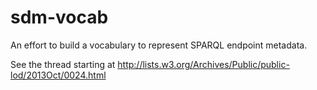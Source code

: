 sdm-vocab
=========

An effort to build a vocabulary to represent SPARQL endpoint metadata. 

See the thread starting at http://lists.w3.org/Archives/Public/public-lod/2013Oct/0024.html
